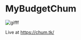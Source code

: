 # MyBudgetChum
![gifff](https://i.ibb.co/9nprcB2/ezgif-3-11679bb0a9c0.gif)

Live at https://chum.tk/
